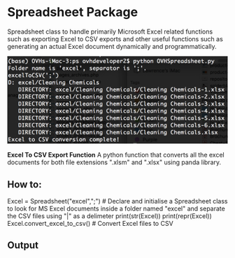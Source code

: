 **Spreadsheet Package**
===
Spreadsheet class to handle primarily Microsoft Excel related functions such as exporting Excel to CSV exports and other useful functions such as generating an actual Excel document dynamically and programmatically. 

![OVH Spreadsheet|250](screen-shot-ovhspreadsheet.png)

**Excel To CSV Export Function**
A python function that converts all the excel documents for both file extensions ".xlsm" and ".xlsx" using panda library.

How to:
--
Excel = Spreadsheet("excel",";") # Declare and initialise a Spreadsheet class to look for MS Excel documents inside a folder named "excel" and separate the CSV files using "|" as a delimeter
print(str(Excel))
print(repr(Excel))
Excel.convert_excel_to_csv() # Convert Excel files to CSV

Output
--

